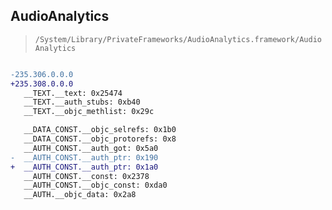 ## AudioAnalytics

> `/System/Library/PrivateFrameworks/AudioAnalytics.framework/AudioAnalytics`

```diff

-235.306.0.0.0
+235.308.0.0.0
   __TEXT.__text: 0x25474
   __TEXT.__auth_stubs: 0xb40
   __TEXT.__objc_methlist: 0x29c

   __DATA_CONST.__objc_selrefs: 0x1b0
   __DATA_CONST.__objc_protorefs: 0x8
   __AUTH_CONST.__auth_got: 0x5a0
-  __AUTH_CONST.__auth_ptr: 0x190
+  __AUTH_CONST.__auth_ptr: 0x1a0
   __AUTH_CONST.__const: 0x2378
   __AUTH_CONST.__objc_const: 0xda0
   __AUTH.__objc_data: 0x2a8

```
